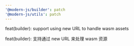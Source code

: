 ```yaml
---
'@modern-js/builder': patch
'@modern-js/utils': patch
---
```


feat(builder): support using new URL to handle wasm assets

feat(builder): 支持通过 new URL 来处理 wasm 资源

